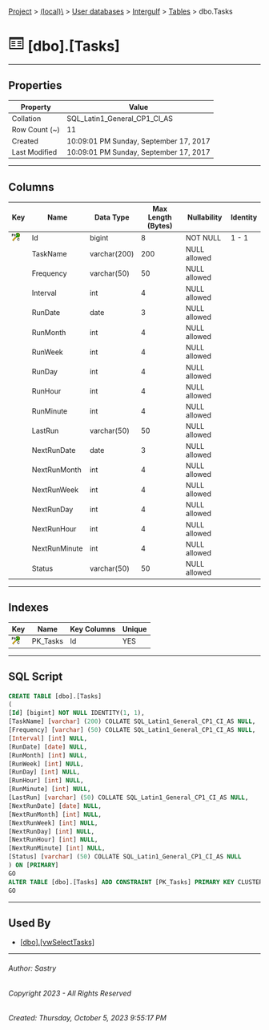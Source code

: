 #### 

[Project](../../../../index.md) > [(local)\\](../../../index.md) > [User databases](../../index.md) > [Intergulf](../index.md) > [Tables](Tables.md) > dbo.Tasks

# ![Tables](../../../../Images/Table32.png) [dbo].[Tasks]

---

## <a name="#properties"></a>Properties

| Property | Value |
|---|---|
| Collation | SQL_Latin1_General_CP1_CI_AS |
| Row Count (~) | 11 |
| Created | 10:09:01 PM Sunday, September 17, 2017 |
| Last Modified | 10:09:01 PM Sunday, September 17, 2017 |


---

## <a name="#columns"></a>Columns

| Key | Name | Data Type | Max Length (Bytes) | Nullability | Identity |
|---|---|---|---|---|---|
| [![Cluster Primary Key PK_Tasks: Id](../../../../Images/pkcluster.png)](#indexes) | Id | bigint | 8 | NOT NULL | 1 - 1 |
|  | TaskName | varchar(200) | 200 | NULL allowed |  |
|  | Frequency | varchar(50) | 50 | NULL allowed |  |
|  | Interval | int | 4 | NULL allowed |  |
|  | RunDate | date | 3 | NULL allowed |  |
|  | RunMonth | int | 4 | NULL allowed |  |
|  | RunWeek | int | 4 | NULL allowed |  |
|  | RunDay | int | 4 | NULL allowed |  |
|  | RunHour | int | 4 | NULL allowed |  |
|  | RunMinute | int | 4 | NULL allowed |  |
|  | LastRun | varchar(50) | 50 | NULL allowed |  |
|  | NextRunDate | date | 3 | NULL allowed |  |
|  | NextRunMonth | int | 4 | NULL allowed |  |
|  | NextRunWeek | int | 4 | NULL allowed |  |
|  | NextRunDay | int | 4 | NULL allowed |  |
|  | NextRunHour | int | 4 | NULL allowed |  |
|  | NextRunMinute | int | 4 | NULL allowed |  |
|  | Status | varchar(50) | 50 | NULL allowed |  |


---

## <a name="#indexes"></a>Indexes

| Key | Name | Key Columns | Unique |
|---|---|---|---|
| [![Cluster Primary Key PK_Tasks: Id](../../../../Images/pkcluster.png)](#indexes) | PK_Tasks | Id | YES |


---

## <a name="#sqlscript"></a>SQL Script

```sql
CREATE TABLE [dbo].[Tasks]
(
[Id] [bigint] NOT NULL IDENTITY(1, 1),
[TaskName] [varchar] (200) COLLATE SQL_Latin1_General_CP1_CI_AS NULL,
[Frequency] [varchar] (50) COLLATE SQL_Latin1_General_CP1_CI_AS NULL,
[Interval] [int] NULL,
[RunDate] [date] NULL,
[RunMonth] [int] NULL,
[RunWeek] [int] NULL,
[RunDay] [int] NULL,
[RunHour] [int] NULL,
[RunMinute] [int] NULL,
[LastRun] [varchar] (50) COLLATE SQL_Latin1_General_CP1_CI_AS NULL,
[NextRunDate] [date] NULL,
[NextRunMonth] [int] NULL,
[NextRunWeek] [int] NULL,
[NextRunDay] [int] NULL,
[NextRunHour] [int] NULL,
[NextRunMinute] [int] NULL,
[Status] [varchar] (50) COLLATE SQL_Latin1_General_CP1_CI_AS NULL
) ON [PRIMARY]
GO
ALTER TABLE [dbo].[Tasks] ADD CONSTRAINT [PK_Tasks] PRIMARY KEY CLUSTERED ([Id]) ON [PRIMARY]
GO

```


---

## <a name="#usedby"></a>Used By

* [[dbo].[vwSelectTasks]](../Views/dbo_vwSelectTasks.md)


---

###### Author:  Sastry

###### Copyright 2023 - All Rights Reserved

###### Created: Thursday, October 5, 2023 9:55:17 PM

